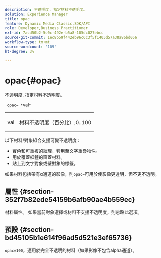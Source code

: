 ```yaml
---
description: 不透明度. 指定材料不透明度。
solution: Experience Manager
title: opac
feature: Dynamic Media Classic,SDK/API
role: Developer,Business Practitioner
exl-id: 7acd50b2-5c0c-492e-b5a8-105dc027ebcc
source-git-commit: 1ec8b59f442eb96c6c3f5f1405d57a38a86bd056
workflow-type: tm+mt
source-wordcount: '109'
ht-degree: 3%

---
```


# opac{#opac}

不透明度. 指定材料不透明度。

` opac= *`val`*`

<table id="simpletable_6AB8CD75F526469FBC9FEAE049792EF2"> 
 <tr class="strow"> 
  <td class="stentry"> <p> <span class="varname"> val  </span> </p> </td> 
  <td class="stentry"> <p>材料不透明度（百分比）;0..100 </p> </td> 
 </tr> 
</table>

以下材料/對象組合支援可變不透明度：

* 實色和可重複的紋理，套用至文字重疊物件。
* 用於覆蓋框體的窗蓋材料。
* 貼上到文字對象或壁對象的標籤。

如果材料包括帶有α通道的影像，則`opac=`可用於使影像更透明，但不更不透明。

## 屬性 {#section-352f7b82ede54159b6afb90ae4b559ec}

材料屬性。 如果當前對象選擇或材料不支援不透明度，則忽略此選項。

## 預設 {#section-bd45105b1e614f96ad5d521e3ef65736}

`opac=100`，適用於完全不透明的材料（如果影像不包含alpha通道）。
